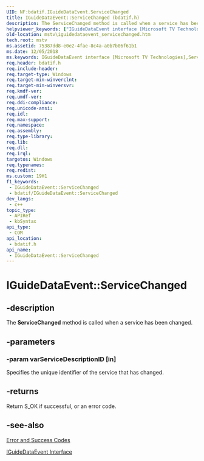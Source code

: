 ```yaml
---
UID: NF:bdatif.IGuideDataEvent.ServiceChanged
title: IGuideDataEvent::ServiceChanged (bdatif.h)
description: The ServiceChanged method is called when a service has been changed.
helpviewer_keywords: ["IGuideDataEvent interface [Microsoft TV Technologies]","ServiceChanged method","IGuideDataEvent.ServiceChanged","IGuideDataEvent::ServiceChanged","IGuideDataEventServiceChanged","ServiceChanged","ServiceChanged method [Microsoft TV Technologies]","ServiceChanged method [Microsoft TV Technologies]","IGuideDataEvent interface","bdatif/IGuideDataEvent::ServiceChanged","mstv.iguidedataevent_servicechanged"]
old-location: mstv\iguidedataevent_servicechanged.htm
tech.root: mstv
ms.assetid: 75387dd8-e0e2-4fae-8c4a-a0b7b06f61b1
ms.date: 12/05/2018
ms.keywords: IGuideDataEvent interface [Microsoft TV Technologies],ServiceChanged method, IGuideDataEvent.ServiceChanged, IGuideDataEvent::ServiceChanged, IGuideDataEventServiceChanged, ServiceChanged, ServiceChanged method [Microsoft TV Technologies], ServiceChanged method [Microsoft TV Technologies],IGuideDataEvent interface, bdatif/IGuideDataEvent::ServiceChanged, mstv.iguidedataevent_servicechanged
req.header: bdatif.h
req.include-header: 
req.target-type: Windows
req.target-min-winverclnt: 
req.target-min-winversvr: 
req.kmdf-ver: 
req.umdf-ver: 
req.ddi-compliance: 
req.unicode-ansi: 
req.idl: 
req.max-support: 
req.namespace: 
req.assembly: 
req.type-library: 
req.lib: 
req.dll: 
req.irql: 
targetos: Windows
req.typenames: 
req.redist: 
ms.custom: 19H1
f1_keywords:
 - IGuideDataEvent::ServiceChanged
 - bdatif/IGuideDataEvent::ServiceChanged
dev_langs:
 - c++
topic_type:
 - APIRef
 - kbSyntax
api_type:
 - COM
api_location:
 - bdatif.h
api_name:
 - IGuideDataEvent::ServiceChanged
---
```


# IGuideDataEvent::ServiceChanged


## -description

The <b>ServiceChanged</b> method is called when a service has been changed.

## -parameters

### -param varServiceDescriptionID [in]

Specifies the unique identifier of the service that has changed.

## -returns

Return S_OK if successful, or an error code.

## -see-also

<a href="/windows/desktop/DirectShow/error-and-success-codes">Error and Success Codes</a>



<a href="/previous-versions/windows/desktop/api/bdatif/nn-bdatif-iguidedataevent">IGuideDataEvent Interface</a>

